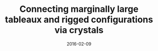 ---
title: "Connecting marginally large tableaux and rigged configurations via crystals"
collection: publications
permalink: /publication/2016-02-09-connecting-marginally-large-tableaux-and-rigged-configurations-via-crystals
date: 2016-02-09
doi: '10.1007/s10468-015-9587-y'
arxiv: '1505.07040'
file: '/files/article-connecting-marginally-large-tableaux-and-rigged-configurations-via-crystals.pdf'
citation: '<i>Connecting marginally large tableaux and rigged configurations via crystals</i> (with <a href="https://tscrim.github.io">T. Scrimshaw</a>), Algebr. Represent. Theory. <b>19</b> (2016), 523–546.'
---